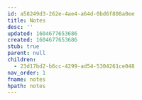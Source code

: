 ```yaml
---
id: a58249d3-262e-4ae4-a64d-0bd6f808a0ee
title: Notes
desc: ''
updated: 1604677653686
created: 1604677653686
stub: true
parent: null
children:
  - 23d17bd2-b6cc-4299-ad54-5304261ce048
nav_order: 1
fname: notes
hpath: notes
---
```



